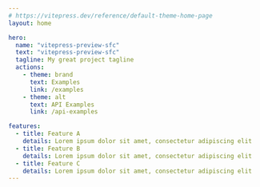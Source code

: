 ```yaml
---
# https://vitepress.dev/reference/default-theme-home-page
layout: home

hero:
  name: "vitepress-preview-sfc"
  text: "vitepress-preview-sfc"
  tagline: My great project tagline
  actions:
    - theme: brand
      text: Examples
      link: /examples
    - theme: alt
      text: API Examples
      link: /api-examples

features:
  - title: Feature A
    details: Lorem ipsum dolor sit amet, consectetur adipiscing elit
  - title: Feature B
    details: Lorem ipsum dolor sit amet, consectetur adipiscing elit
  - title: Feature C
    details: Lorem ipsum dolor sit amet, consectetur adipiscing elit
---
```


